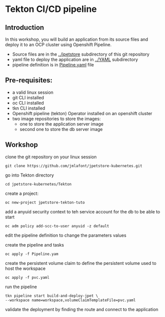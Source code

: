 # Tekton CI/CD pipeline

## Introduction

In this workshop, you will build an application from its source files and deploy it to an OCP cluster using Openshift Pipeline.

- Source files are in the [../jpetstore](../jpetstore) subdirectory of this git repository
- yaml file to deploy the application are in [../YAML](../YAML) subdirectory
- pipeline definition is in [Pipeline.yaml](Pipeline.yaml) file

## Pre-requisites:

- a valid linux session
- git CLI installed
- oc CLI installed
- tkn CLI installed
- Openshift pipeline (tekton) Operator installed on an openshift cluster 
- two image repositories to store the images:
  - one to store the application server image 
  - second one to store the db server image 



## Workshop

clone the git repository on your linux session

```
git clone https://github.com/jmlafont/jpetstore-kubernetes.git
```

go into Tekton directory

```
cd jpetstore-kubernetes/Tekton
```

create a project:

```
oc new-project jpetstore-tekton-tuto
```

add a anyuid security context to teh service account for the db to be able to start

```
oc adm policy add-scc-to-user anyuid -z default
```

edit the pipeline definition to change the parameters values

create the pipeline and tasks

```
oc apply -f Pipeline.yam
```

create  the persistent volume claim to define the persistent volume used to host the workspace

```
oc apply -f pvc.yaml
```

run the pipeline

```
tkn pipeline start build-and-deploy-jpet \
--workspace name=workspace,volumeClaimTemplateFile=pvc.yaml

```

validate the deployment by finding the route and connect to the application